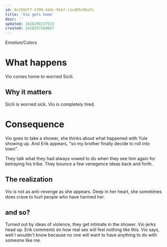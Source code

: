 ```yaml
---
id: 0c258df7-1f89-44dc-91ef-c1cd85c9be7c
title: 'Vio gets home'
desc: ''
updated: 1618298137533
created: 1618297260867
---
```

Emotion/Colors
>

# What happens
Vio comes home to worried Sicili.

##  Why it matters
Sicili is worried sick.
Vio is completely tired.

# Consequence
Vio goes to take a shower, she thinks about what happened with Yule showing up.
And Erik appears, "so my brother finally decide to roll into town".

They talk what they had always vowed to do when they see him again for betraying his tribe.
They bounce a few venegence ideas back and forth.

## The realization
Vio is not as anti-revenge as she appears. Deep in her heart, she sometimes does crave to hurt people who have harmed her.

## and so?
Turned out by ideas of violence, they get intimate in the shower.
Vio jerks head up.
Erik comments on how real sex will feel nothing like this.
Vio says, well I wouldn't know because no one will want to have anything to do with someone like me.